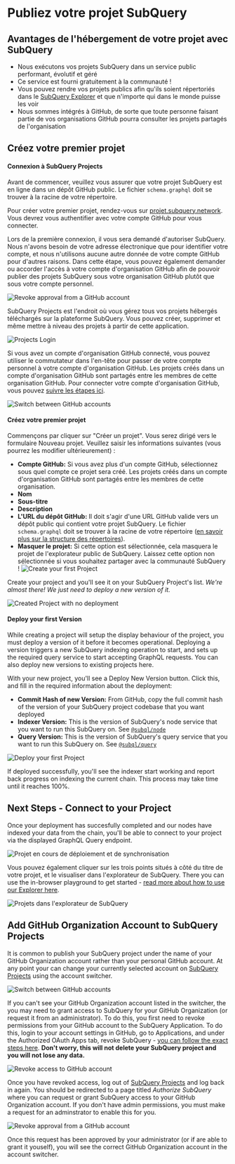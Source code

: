 # Publiez votre projet SubQuery

## Avantages de l'hébergement de votre projet avec SubQuery
- Nous exécutons vos projets SubQuery dans un service public performant, évolutif et géré
- Ce service est fourni gratuitement à la communauté !
- Vous pouvez rendre vos projets publics afin qu'ils soient répertoriés dans le [SubQuery Explorer](https://explorer.subquery.network) et que n'importe qui dans le monde puisse les voir
- Nous sommes intégrés à GitHub, de sorte que toute personne faisant partie de vos organisations GitHub pourra consulter les projets partagés de l'organisation

## Créez votre premier projet

#### Connexion à SubQuery Projects

Avant de commencer, veuillez vous assurer que votre projet SubQuery est en ligne dans un dépôt GitHub public. Le fichier `schema.graphql` doit se trouver à la racine de votre répertoire.

Pour créer votre premier projet, rendez-vous sur [projet.subquery.network](https://project.subquery.network). Vous devrez vous authentifier avec votre compte GitHub pour vous connecter.

Lors de la première connexion, il vous sera demandé d'autoriser SubQuery. Nous n'avons besoin de votre adresse électronique que pour identifier votre compte, et nous n'utilisons aucune autre donnée de votre compte GitHub pour d'autres raisons. Dans cette étape, vous pouvez également demander ou accorder l'accès à votre compte d'organisation GitHub afin de pouvoir publier des projets SubQuery sous votre organisation GitHub plutôt que sous votre compte personnel.

![Revoke approval from a GitHub account](/assets/img/project_auth_request.png)

SubQuery Projects est l'endroit où vous gérez tous vos projets hébergés téléchargés sur la plateforme SubQuery. Vous pouvez créer, supprimer et même mettre à niveau des projets à partir de cette application.

![Projects Login](/assets/img/projects-dashboard.png)

Si vous avez un compte d'organisation GitHub connecté, vous pouvez utiliser le commutateur dans l'en-tête pour passer de votre compte personnel à votre compte d'organisation GitHub. Les projets créés dans un compte d'organisation GitHub sont partagés entre les membres de cette organisation GitHub. Pour connecter votre compte d'organisation GitHub, vous pouvez [suivre les étapes ici](#add-github-organization-account-to-subquery-projects).

![Switch between GitHub accounts](/assets/img/projects-account-switcher.png)

#### Créez votre premier projet

Commençons par cliquer sur "Créer un projet". Vous serez dirigé vers le formulaire Nouveau projet. Veuillez saisir les informations suivantes (vous pourrez les modifier ultérieurement) :
- **Compte GitHub:** Si vous avez plus d'un compte GitHub, sélectionnez sous quel compte ce projet sera créé. Les projets créés dans un compte d'organisation GitHub sont partagés entre les membres de cette organisation.
- **Nom**
- **Sous-titre**
- **Description**
- **L'URL du dépôt GitHub:** Il doit s'agir d'une URL GitHub valide vers un dépôt public qui contient votre projet SubQuery. Le fichier `schema.graphql` doit se trouver à la racine de votre répertoire ([en savoir plus sur la structure des répertoires](../create/introduction.md#directory-structure)).
- **Masquer le projet:** Si cette option est sélectionnée, cela masquera le projet de l'explorateur public de SubQuery. Laissez cette option non sélectionnée si vous souhaitez partager avec la communauté SubQuery ! ![Create your first Project](/assets/img/projects-create.png)

Create your project and you'll see it on your SubQuery Project's list. *We're almost there! We just need to deploy a new version of it.*

![Created Project with no deployment](/assets/img/projects-no-deployment.png)

#### Deploy your first Version

While creating a project will setup the display behaviour of the project, you must deploy a version of it before it becomes operational. Deploying a version triggers a new SubQuery indexing operation to start, and sets up the required query service to start accepting GraphQL requests. You can also deploy new versions to existing projects here.

With your new project, you'll see a Deploy New Version button. Click this, and fill in the required information about the deployment:
- **Commit Hash of new Version:** From GitHub, copy the full commit hash of the version of your SubQuery project codebase that you want deployed
- **Indexer Version:** This is the version of SubQuery's node service that you want to run this SubQuery on. See [`@subql/node`](https://www.npmjs.com/package/@subql/node)
- **Query Version:** This is the version of SubQuery's query service that you want to run this SubQuery on. See [`@subql/query`](https://www.npmjs.com/package/@subql/query)

![Deploy your first Project](https://static.subquery.network/media/projects/projects-first-deployment.png)

If deployed successfully, you'll see the indexer start working and report back progress on indexing the current chain. This process may take time until it reaches 100%.

## Next Steps - Connect to your Project
Once your deployment has succesfully completed and our nodes have indexed your data from the chain, you'll be able to connect to your project via the displayed GraphQL Query endpoint.

![Projet en cours de déploiement et de synchronisation](/assets/img/projects-deploy-sync.png)

Vous pouvez également cliquer sur les trois points situés à côté du titre de votre projet, et le visualiser dans l'explorateur de SubQuery. There you can use the in-browser playground to get started - [read more about how to use our Explorer here](../query/query.md).

![Projets dans l'explorateur de SubQuery](/assets/img/projects-explorer.png)

## Add GitHub Organization Account to SubQuery Projects

It is common to publish your SubQuery project under the name of your GitHub Organization account rather than your personal GitHub account. At any point your can change your currently selected account on [SubQuery Projects](https://project.subquery.network) using the account switcher.

![Switch between GitHub accounts](/assets/img/projects-account-switcher.png)

If you can't see your GitHub Organization account listed in the switcher, the you may need to grant access to SubQuery for your GitHub Organization (or request it from an administrator). To do this, you first need to revoke permissions from your GitHub account to the SubQuery Application. To do this, login to your account settings in GitHub, go to Applications, and under the Authorized OAuth Apps tab, revoke SubQuery - [you can follow the exact steps here](https://docs.github.com/en/github/authenticating-to-github/keeping-your-account-and-data-secure/reviewing-your-authorized-applications-oauth). **Don't worry, this will not delete your SubQuery project and you will not lose any data.**

![Revoke access to GitHub account](/assets/img/project_auth_revoke.png)

Once you have revoked access, log out of [SubQuery Projects](https://project.subquery.network) and log back in again. You should be redirected to a page titled *Authorize SubQuery* where you can request or grant SubQuery access to your GitHub Organization account. If you don't have admin permissions, you must make a request for an adminstrator to enable this for you.

![Revoke approval from a GitHub account](/assets/img/project_auth_request.png)

Once this request has been approved by your administrator (or if are able to grant it youself), you will see the correct GitHub Organization account in the account switcher.
